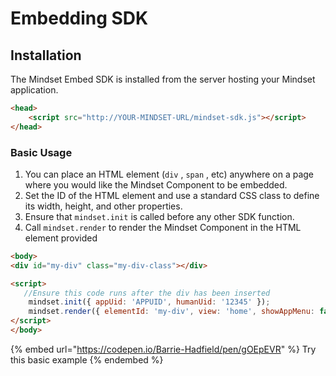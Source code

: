 # Embedding SDK

## Installation

The Mindset Embed SDK is installed from the server hosting your Mindset application.&#x20;

```html
<head>
    <script src="http://YOUR-MINDSET-URL/mindset-sdk.js"></script>
</head>
```

### Basic Usage

1. You can place an HTML element (`div` , `span` , etc) anywhere on a page where you would like the Mindset Component to be embedded.
2. Set the ID of the HTML element and use a standard CSS class to define its width, height, and other properties.
3. Ensure that `mindset.init` is called before any other SDK function.&#x20;
4. Call `mindset.render` to render the Mindset Component in the HTML element provided

```html
<body>
<div id="my-div" class="my-div-class"></div>

<script>
   //Ensure this code runs after the div has been inserted 
    mindset.init({ appUid: 'APPUID', humanUid: '12345' });
    mindset.render({ elementId: 'my-div', view: 'home', showAppMenu: false });        
</script>
</body>
```

{% embed url="https://codepen.io/Barrie-Hadfield/pen/gOEpEVR" %}
Try this basic example
{% endembed %}

